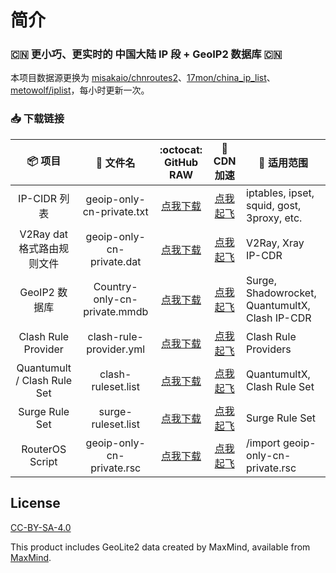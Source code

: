 # 简介

### 🇨🇳 更小巧、更实时的 中国大陆 IP 段 + GeoIP2 数据库 🇨🇳

本项目数据源更换为 
[misakaio/chnroutes2](https://github.com/misakaio/chnroutes2)、[17mon/china_ip_list](https://github.com/17mon/china_ip_list)、[metowolf/iplist](https://github.com/metowolf/iplist)，每小时更新一次。

### 📥 下载链接
| 📦 项目 | 📃 文件名 | :octocat: GitHub RAW | 🚀 CDN 加速 | 🔧 适用范围
|  :--:  |  :--:  |     :--:     |     :--:    | ---- |
| IP-CIDR 列表 | geoip-only-cn-private.txt | [点我下载](https://raw.githubusercontent.com/Gzxhwq/geoip/release/geoip-only-cn-private.txt) | [点我起飞](https://cdn.jsdelivr.net/gh/Gzxhwq/geoip@release/geoip-only-cn-private.txt) | iptables, ipset, squid, gost, 3proxy, etc. | 
| V2Ray dat 格式路由规则文件 | geoip-only-cn-private.dat | [点我下载](https://raw.githubusercontent.com/Gzxhwq/geoip/release/geoip-only-cn-private.dat) | [点我起飞](https://cdn.jsdelivr.net/gh/Gzxhwq/geoip@release/geoip-only-cn-private.dat) | V2Ray, Xray IP-CDR|
| GeoIP2 数据库 | Country-only-cn-private.mmdb | [点我下载](https://raw.githubusercontent.com/Gzxhwq/geoip/release/Country-only-cn-private.mmdb) | [点我起飞](https://cdn.jsdelivr.net/gh/Gzxhwq/geoip@release/Country-only-cn-private.mmdb) | Surge, Shadowrocket, QuantumultX, Clash IP-CDR|
| Clash Rule Provider | clash-rule-provider.yml | [点我下载](https://raw.githubusercontent.com/Gzxhwq/geoip/release/clash-rule-provider.yml) | [点我起飞](https://cdn.jsdelivr.net/gh/Gzxhwq/geoip@release/clash-rule-provider.yml) | Clash Rule Providers|
| Quantumult / Clash Rule Set  | clash-ruleset.list | [点我下载](https://raw.githubusercontent.com/Gzxhwq/geoip/release/clash-ruleset.list) | [点我起飞](https://cdn.jsdelivr.net/gh/Gzxhwq/geoip@release/clash-ruleset.list) | QuantumultX, Clash Rule Set |
| Surge Rule Set | surge-ruleset.list | [点我下载](https://raw.githubusercontent.com/Gzxhwq/geoip/release/surge-ruleset.list) | [点我起飞](https://cdn.jsdelivr.net/gh/Gzxhwq/geoip@release/surge-ruleset.list) | Surge Rule Set |
| RouterOS Script | geoip-only-cn-private.rsc | [点我下载](https://raw.githubusercontent.com/Gzxhwq/geoip/release/geoip-only-cn-private.rsc) | [点我起飞](https://cdn.jsdelivr.net/gh/Gzxhwq/geoip@release/geoip-only-cn-private.rsc) | /import geoip-only-cn-private.rsc |


## License

[CC-BY-SA-4.0](https://creativecommons.org/licenses/by-sa/4.0/)

This product includes GeoLite2 data created by MaxMind, available from [MaxMind](http://www.maxmind.com).
